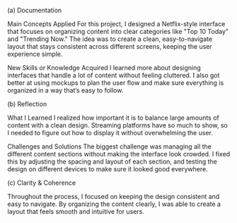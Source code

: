 (a) Documentation

Main Concepts Applied
For this project, I designed a Netflix-style interface that focuses on organizing content into clear categories like "Top 10 Today" and "Trending Now." The idea was to create a clean, easy-to-navigate layout that stays consistent across different screens, keeping the user experience simple.

New Skills or Knowledge Acquired
I learned more about designing interfaces that handle a lot of content without feeling cluttered. I also got better at using mockups to plan the user flow and make sure everything is organized in a way that’s easy to follow.

(b) Reflection

What I Learned
I realized how important it is to balance large amounts of content with a clean design. Streaming platforms have so much to show, so I needed to figure out how to display it without overwhelming the user.

Challenges and Solutions
The biggest challenge was managing all the different content sections without making the interface look crowded. I fixed this by adjusting the spacing and layout of each section, and testing the design on different devices to make sure it looked good everywhere.

(c) Clarity & Coherence

Throughout the process, I focused on keeping the design consistent and easy to navigate. By organizing the content clearly, I was able to create a layout that feels smooth and intuitive for users.